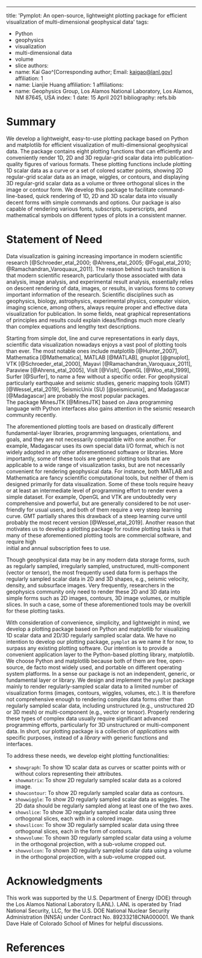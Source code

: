 ---
title: 'Pymplot: An open-source, lightweight plotting package for efficient visualization of multi-dimensional geophysical data'
tags:
  - Python
  - geophysics
  - visualization
  - multi-dimensional data
  - volume
  - slice
authors:
  - name: Kai Gao^[Corresponding author; Email: kaigao@lanl.gov]
    affiliation: 1
  - name: Lianjie Huang
    affiliation: 1
affiliations:
 - name: Geophysics Group, Los Alamos National Laboratory, Los Alamos, NM 87645, USA
   index: 1
date: 15 April 2021
bibliography: refs.bib

# Summary
We develop a lightweight, easy-to-use plotting package based on Python 
and matplotlib for efficient visualization of multi-dimensional geophysical data. 
The package contains eight 
plotting functions that can efficiently and conveniently render 1D, 2D and 3D
regular-grid scalar data into publication-quality figures of various 
formats. These plotting functions include plotting 1D scalar data as 
a curve or a set of colored scatter points, showing 2D regular-grid 
scalar data as an image, wiggles, or contours, and displaying 3D 
regular-grid scalar data as a volume or three orthogonal slices in the 
image or contour form.  We develop this package to facilitate command-line-based, quick 
rendering of 1D, 2D and 3D scalar data into visually decent forms with 
simple commands and options. Our package is also capable of rendering 
various fonts, subscripts, superscripts, and mathematical symbols on 
different types of plots in a consistent manner. 

# Statement of Need
Data visualization is gaining increasing importance in modern scientific 
research [@Schroeder_etal_2000; @Ahrens_etal_2005; @Fogal_etal_2010; @Ramachandran_Varoquaux_2011]. 
The reason behind such transition is that modern scientific research, 
particularly those associated with data analysis, image analysis, and 
experimental result analysis, essentially relies on descent rendering of 
data, images, or results, in various forms to convey important 
information of the research. Scientific disciplines such as geophysics, 
biology, astrophysics, experimental physics, computer vision, imaging 
science, among others, always require proper and effective data 
visualization for publication. In some fields, neat graphical 
representations of principles and results could explain ideas/findings 
much more clearly than complex equations and lengthy text descriptions. 

Starting from simple dot, line and curve representations in early days, 
scientific data visualization nowadays enjoys a vast pool of plotting 
tools than ever. The most notable ones include matplotlib 
[@Hunter_2007], Mathematica [@Mathematica], MATLAB 
[@MATLAB], gnuplot [@gnuplot], VTK 
[@Schroeder_etal_2000], Mayavi 
[@Ramachandran_Varoquaux_2011], Paraview [@Ahrens_etal_2005], 
VisIt [@VisIt], OpenGL [@Woo_etal_1999], Surfer 
[@Surfer], to name a few without a specific order. For geophysical 
particularly earthquake and seismic studies, generic mapping tools (GMT) 
[@Wessel_etal_2019], SeismicUnix (SU) [@seismicunix], and 
Madagascar [@Madagascar] are probably the most popular packages.  
The package MinesJTK [@MinesJTK] based on Java programming language 
with Python interfaces also gains attention in the seismic research 
community recently. 

The aforementioned plotting tools are based on drastically different 
fundamental-layer libraries, programming languages, orientations, and 
goals, and they are not necessarily compatible with one another. For 
example, Madagascar uses its own special data I/O format, which is not 
widely adopted in any other aforementioned software or libraries. More 
importantly, some of these tools are generic plotting tools that are 
applicable to a wide range of visualization tasks, but are not 
necessarily convenient for rendering geophysical data. For instance, both 
MATLAB and Mathematica are fancy scientific computational tools, but 
neither of them is designed primarily for data visualization. Some of 
these tools require heavy or at least an intermediate level of 
programming effort to render even a simple dataset.  For example, OpenGL 
and VTK are undoubtedly very comprehensive and powerful, but are generally considered to be not user-friendly for usual users, and both of 
them require a very steep learning curve. GMT partially shares this 
drawback of a steep learning curve until probably the most recent version 
[@Wessel_etal_2019].  Another reason that motivates us to develop 
a plotting package for routine plotting tasks is that many of these 
aforementioned plotting tools are commercial software, and require high  
initial and annual subscription fees to use. 

Though geophysical data may be in any modern data storage forms, such as 
regularly sampled, irregularly sampled, unstructured, multi-component 
(vector or tensor), the most frequently used data form is perhaps the 
regularly sampled scalar data in 2D and 3D shapes, e.g., seismic 
velocity, density, and subsurface images. Very frequently, researchers in 
the geophysics community only need to render these 2D and 3D data into simple forms such as 2D images, contours, 3D image volumes, or multiple 
slices. In such a case, some of these aforementioned tools may be 
overkill for these plotting tasks. 

With consideration of convenience, simplicity, and lightweight in mind, 
we develop a plotting package based on Python and matplotlib for 
visualizing 1D scalar data and 2D/3D regularly sampled scalar data. We have no intention to develop our plotting package, `pymplot` as we name it for now, to surpass any existing plotting software. Our intention is to provide a convenient application layer to the Python-based
plotting library, matplotlib. We choose Python and matplotlib because 
both of them are free, open-source, de facto most widely used, and 
portable on different operating system platforms. In a sense our package 
is not an independent, generic, or fundamental layer or library. We 
design and implement the `pymplot` package mainly to render 
regularly-sampled scalar data to a limited number of visualization forms 
(images, contours, wiggles, volumes, etc.). It is therefore not 
comprehensive enough to rendering complex data forms other than regularly 
sampled scalar data, including unstructured (e.g., unstructured 2D or 3D 
mesh) or multi-component (e.g., vector or tensor). Properly rendering 
these types of complex data usually require significant advanced programming efforts, particularly for 3D unstructured or multi-component 
data. In short, our plotting package is a collection of *applications* with specific purposes, instead of a *library* with generic functions and interfaces.

To address these needs, we develop eight plotting functionalities:
- `showgraph`: To show 1D scalar data as curves or scatter points with or without colors representing their attributes.
- `showmatrix`: To show 2D regularly sampled scalar data as a colored image. 
- `showcontour`: To show 2D regularly sampled scalar data as contours.
- `showwiggle`: To show 2D regularly sampled scalar data as wiggles. The 2D data should be regularly sampled along at least one of the two axes.
- `showslice`: To show 3D regularly sampled scalar data using three orthogonal slices, each with in a colored image. 
- `showslicon`: To show 3D regularly sampled scalar data using three orthogonal slices, each in the form of contours.  
- `showvolume`: To shown 3D regularly sampled scalar data using a volume in the orthogonal projection, with a sub-volume cropped out.
- `showvolcon`: To shown 3D regularly sampled scalar data using a volume in the orthogonal projection, with a sub-volume cropped out.

# Acknowledgments
This work was supported by the U.S. Department of Energy (DOE) through 
the Los Alamos National Laboratory (LANL). LANL is operated by Triad 
National Security, LLC, for the U.S. DOE National Nuclear Security 
Administration (NNSA) under Contract No. 89233218CNA000001. We thank 
Dave Hale of Colorado School of Mines for helpful discussions.

# References
